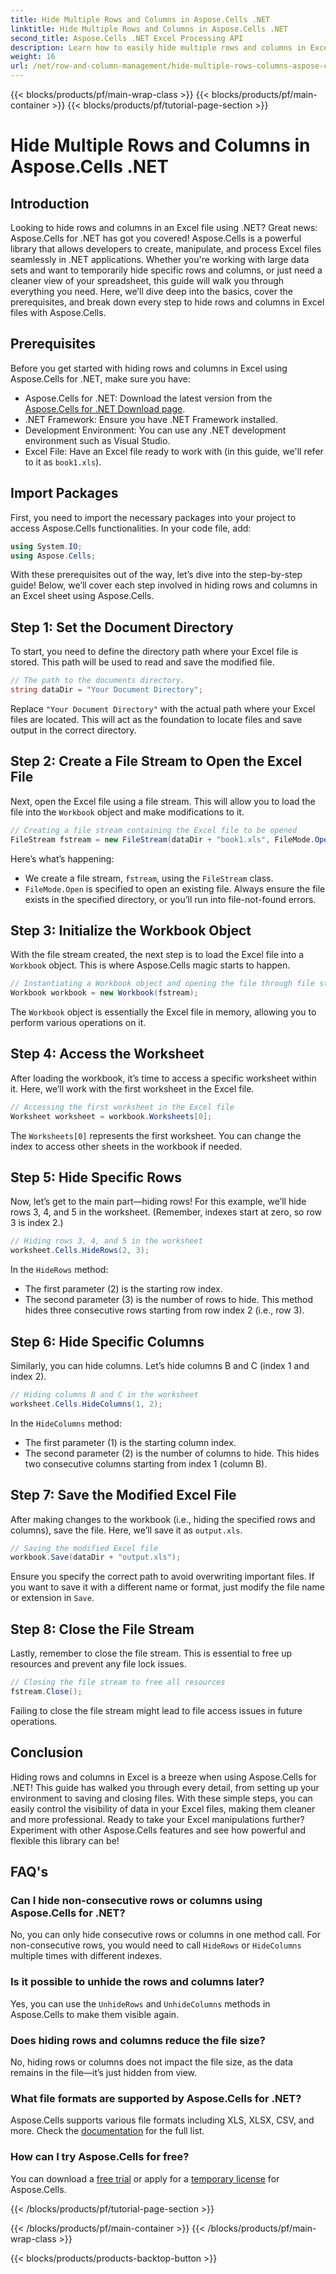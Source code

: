 ```yaml
---
title: Hide Multiple Rows and Columns in Aspose.Cells .NET
linktitle: Hide Multiple Rows and Columns in Aspose.Cells .NET
second_title: Aspose.Cells .NET Excel Processing API
description: Learn how to easily hide multiple rows and columns in Excel using Aspose.Cells for .NET. Follow this step-by-step guide for seamless Excel manipulation.
weight: 16
url: /net/row-and-column-management/hide-multiple-rows-columns-aspose-cells/
---
```


{{< blocks/products/pf/main-wrap-class >}}
{{< blocks/products/pf/main-container >}}
{{< blocks/products/pf/tutorial-page-section >}}

# Hide Multiple Rows and Columns in Aspose.Cells .NET

## Introduction
Looking to hide rows and columns in an Excel file using .NET? Great news: Aspose.Cells for .NET has got you covered! Aspose.Cells is a powerful library that allows developers to create, manipulate, and process Excel files seamlessly in .NET applications. Whether you're working with large data sets and want to temporarily hide specific rows and columns, or just need a cleaner view of your spreadsheet, this guide will walk you through everything you need. Here, we’ll dive deep into the basics, cover the prerequisites, and break down every step to hide rows and columns in Excel files with Aspose.Cells.
## Prerequisites
Before you get started with hiding rows and columns in Excel using Aspose.Cells for .NET, make sure you have:
- Aspose.Cells for .NET: Download the latest version from the [Aspose.Cells for .NET Download page](https://releases.aspose.com/cells/net/).
- .NET Framework: Ensure you have .NET Framework installed.
- Development Environment: You can use any .NET development environment such as Visual Studio.
- Excel File: Have an Excel file ready to work with (in this guide, we'll refer to it as `book1.xls`).
## Import Packages
First, you need to import the necessary packages into your project to access Aspose.Cells functionalities. In your code file, add:
```csharp
using System.IO;
using Aspose.Cells;
```
With these prerequisites out of the way, let’s dive into the step-by-step guide!
Below, we’ll cover each step involved in hiding rows and columns in an Excel sheet using Aspose.Cells.
## Step 1: Set the Document Directory
To start, you need to define the directory path where your Excel file is stored. This path will be used to read and save the modified file.
```csharp
// The path to the documents directory.
string dataDir = "Your Document Directory";
```
Replace `"Your Document Directory"` with the actual path where your Excel files are located. This will act as the foundation to locate files and save output in the correct directory.
## Step 2: Create a File Stream to Open the Excel File
Next, open the Excel file using a file stream. This will allow you to load the file into the `Workbook` object and make modifications to it.
```csharp
// Creating a file stream containing the Excel file to be opened
FileStream fstream = new FileStream(dataDir + "book1.xls", FileMode.Open);
```
Here’s what’s happening:
- We create a file stream, `fstream`, using the `FileStream` class.
- `FileMode.Open` is specified to open an existing file.
Always ensure the file exists in the specified directory, or you’ll run into file-not-found errors.
## Step 3: Initialize the Workbook Object
With the file stream created, the next step is to load the Excel file into a `Workbook` object. This is where Aspose.Cells magic starts to happen.
```csharp
// Instantiating a Workbook object and opening the file through file stream
Workbook workbook = new Workbook(fstream);
```
The `Workbook` object is essentially the Excel file in memory, allowing you to perform various operations on it.
## Step 4: Access the Worksheet
After loading the workbook, it’s time to access a specific worksheet within it. Here, we’ll work with the first worksheet in the Excel file.
```csharp
// Accessing the first worksheet in the Excel file
Worksheet worksheet = workbook.Worksheets[0];
```
The `Worksheets[0]` represents the first worksheet. You can change the index to access other sheets in the workbook if needed.
## Step 5: Hide Specific Rows
Now, let’s get to the main part—hiding rows! For this example, we’ll hide rows 3, 4, and 5 in the worksheet. (Remember, indexes start at zero, so row 3 is index 2.)
```csharp
// Hiding rows 3, 4, and 5 in the worksheet
worksheet.Cells.HideRows(2, 3);
```
In the `HideRows` method:
- The first parameter (2) is the starting row index.
- The second parameter (3) is the number of rows to hide.
This method hides three consecutive rows starting from row index 2 (i.e., row 3).
## Step 6: Hide Specific Columns
Similarly, you can hide columns. Let’s hide columns B and C (index 1 and index 2).
```csharp
// Hiding columns B and C in the worksheet
worksheet.Cells.HideColumns(1, 2);
```
In the `HideColumns` method:
- The first parameter (1) is the starting column index.
- The second parameter (2) is the number of columns to hide.
This hides two consecutive columns starting from index 1 (column B).
## Step 7: Save the Modified Excel File
After making changes to the workbook (i.e., hiding the specified rows and columns), save the file. Here, we’ll save it as `output.xls`.
```csharp
// Saving the modified Excel file
workbook.Save(dataDir + "output.xls");
```
Ensure you specify the correct path to avoid overwriting important files. If you want to save it with a different name or format, just modify the file name or extension in `Save`.
## Step 8: Close the File Stream
Lastly, remember to close the file stream. This is essential to free up resources and prevent any file lock issues.
```csharp
// Closing the file stream to free all resources
fstream.Close();
```
Failing to close the file stream might lead to file access issues in future operations.
## Conclusion
Hiding rows and columns in Excel is a breeze when using Aspose.Cells for .NET! This guide has walked you through every detail, from setting up your environment to saving and closing files. With these simple steps, you can easily control the visibility of data in your Excel files, making them cleaner and more professional. Ready to take your Excel manipulations further? Experiment with other Aspose.Cells features and see how powerful and flexible this library can be!
## FAQ's
### Can I hide non-consecutive rows or columns using Aspose.Cells for .NET?  
No, you can only hide consecutive rows or columns in one method call. For non-consecutive rows, you would need to call `HideRows` or `HideColumns` multiple times with different indexes.
### Is it possible to unhide the rows and columns later?  
Yes, you can use the `UnhideRows` and `UnhideColumns` methods in Aspose.Cells to make them visible again.
### Does hiding rows and columns reduce the file size?  
No, hiding rows or columns does not impact the file size, as the data remains in the file—it’s just hidden from view.
### What file formats are supported by Aspose.Cells for .NET?  
Aspose.Cells supports various file formats including XLS, XLSX, CSV, and more. Check the [documentation](https://reference.aspose.com/cells/net/) for the full list.
### How can I try Aspose.Cells for free?  
You can download a [free trial](https://releases.aspose.com/) or apply for a [temporary license](https://purchase.aspose.com/temporary-license/) for Aspose.Cells.

{{< /blocks/products/pf/tutorial-page-section >}}

{{< /blocks/products/pf/main-container >}}
{{< /blocks/products/pf/main-wrap-class >}}

{{< blocks/products/products-backtop-button >}}

